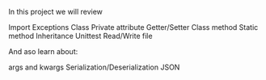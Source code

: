 In this project we will review

Import
Exceptions
Class
Private attribute
Getter/Setter
Class method
Static method
Inheritance
Unittest
Read/Write file

And aso learn about:

args and kwargs
Serialization/Deserialization
JSON

